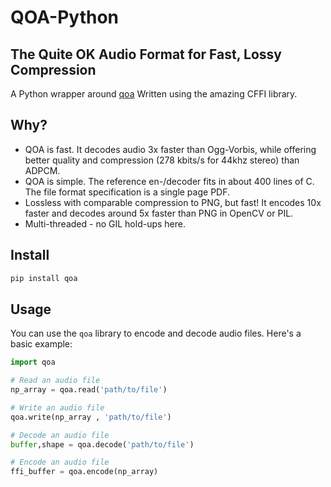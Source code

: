 # QOA-Python
## The Quite OK Audio Format for Fast, Lossy Compression

A  Python wrapper around [qoa](https://github.com/phoboslab/qoa) Written using the amazing CFFI library.

## Why?

- QOA is fast. It decodes audio 3x faster than Ogg-Vorbis, while offering better quality and compression (278 kbits/s for 44khz stereo) than ADPCM.
- QOA is simple. The reference en-/decoder fits in about 400 lines of C. The file format specification is a single page PDF.
- Lossless with comparable compression to PNG, but fast! It encodes 10x faster and decodes around 5x faster than PNG in OpenCV or PIL.
- Multi-threaded - no GIL hold-ups here.

## Install

```sh
pip install qoa
```

## Usage

You can use the `qoa` library to encode and decode audio files. Here's a basic example:

```python
import qoa

# Read an audio file
np_array = qoa.read('path/to/file')

# Write an audio file
qoa.write(np_array , 'path/to/file')

# Decode an audio file
buffer,shape = qoa.decode('path/to/file')

# Encode an audio file
ffi_buffer = qoa.encode(np_array)
```
